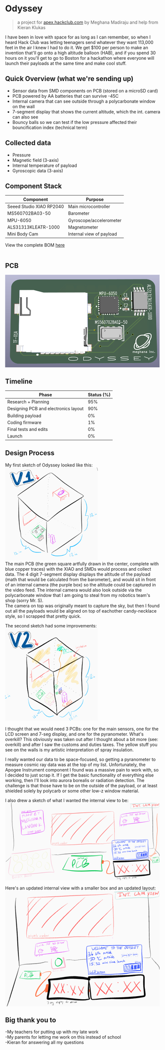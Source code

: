 # Odyssey

> a project for [apex.hackclub.com](https://apex.hackclub.com) by Meghana Madiraju and help from Kieran Klukas

I have been in love with space for as long as I can remember, so when I heard Hack Club was letting teenagers send whatever they want 113,000 feet in the air I knew I had to do it. We get $100 per person to make an invention that'll go onto a high altitude balloon (HAB), and if you spend 30 hours on it you'll get to go to Boston for a hackathon where everyone will launch their payloads at the same time and make cool stuff.

## Quick Overview (what we're sending up)
- Sensor data from SMD components on PCB (stored on a microSD card)
- PCB powered by AA batteries that can survive -45C
- Internal camera that can see outside through a polycarbonate window on the wall
- 7-segment display that shows the current altitude, which the int. camera can also see
- Bouncy balls so we can test if the low pressure affected their bouncification index (technical term)

## Collected data
- Pressure
- Magnetic field (3-axis)
- Internal temperature of payload
- Gyroscopic data (3-axis)

## Component Stack
| Component | Purpose |
| --------- | ------- |
| Seeed Studio XIAO RP2040 | Main microcontroller |
| MS560702BA03-50 | Barometer |
| MPU-6050 | Gyroscope/accelerometer |
| ALS31313KLEATR-1000 | Magnetometer |
| Mini Body Cam | Internal view of payload |      

View the complete BOM [here](https://docs.google.com/spreadsheets/d/1y77u3fouo9j1fYMRJqijLE8DN1v_GkXtAQhd4oCJCtc/edit?usp=sharing)          
<br>
## PCB
<img src="/imgs/odysseyPCBview.png" alt="Odyssey PCB CAD rendering" style="height: 300px; width:500px;"/>             
<br>

## Timeline
| Phase | Status (%)|
| ------ | ------ |
| Research + Planning | 95% |
| Designing PCB and electronics layout | 90% | 
| Building payload | 0% |
| Coding firmware | 1% |
| Final tests and edits | 0% |
| Launch | 0% |

## Design Process
My first sketch of Odyssey looked like this:
<br>
<img src="/imgs/odysseyv1drawing.png" alt="Odyssey v1 drawing" style="height: 300px; width:300px;"/>
<br>
The main PCB (the green square artfully drawn in the center, complete with blue copper traces) with the XIAO and SMDs would process and collect data. The 4 digit 7-segment display displays the altitude of the payload (math that would be calculated from the barometer), and would sit in front of an internal camera (the purple box) so the altitude could be captured in the video feed. The internal camera would also look outside via the polycarbonate window that I am going to steal from my robotics team's shop (sorry Mr. S).      
The camera on top was originally meant to capture the sky, but then I found out all the payloads would be aligned on top of eachother candy-necklace style, so I scrapped that pretty quick.

The second sketch had some improvements:
<br>
<img src="/imgs/odysseyv2drawing.png" alt="Odyssey v2 drawing" style="height: 300px; width:300px;"/>
<br>

I thought that we would need 3 PCBs: one for the main sensors, one for the LCD screen and 7-seg display, and one for the pyranometer. What's overkill? This obviously was taken out after I thought about a bit more (see: overkill) and after I saw the customs and duties taxes. The yellow stuff you see on the walls is my artistic interpretation of spray insulation.      

I really wanted our data to be space-focused, so getting a pyranometer to measure cosmic ray data was at the top of my list. Unfortunately, the Apogee Instrument component I found was a massive pain to work with, so I decided to just scrap it. If I get the basic functionality of everything else working, then I'll look into aurora borealis or radiation detection. The challenge is that those have to be on the outside of the payload, or at least shielded solely by polycarb or some other low-z window material.

I also drew a sketch of what I wanted the internal view to be:
<br>
<img src="/imgs/odysseyintview1.png" alt="Odyssey internal camera view v1" style="height: 250px; width:500px;"/>
<br>

Here's an updated internal view with a smaller box and an updated layout:
<br>
<img src="/imgs/odysseyintview2.png" alt="Odyssey internal camera view v2" style="height: 375px; width:500px;"/>
<br>

## Big thank you to
-My teachers for putting up with my late work      
-My parents for letting me work on this instead of school       
-Kieran for answering all my questions        
